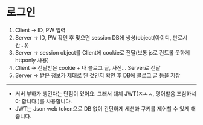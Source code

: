 # 로그인

1. Client -> ID, PW 입력
2. Server -> ID, PW 확인 후 맞으면 session DB에 생성(object{아이디, 만료시간...})
3. Server -> session object를 Client에 cookie로 전달(보통 js로 컨트롤 못하게 httponly 사용)
4. Client -> 전달받은 cookie + 내 블로그 글, 사진... Server로 전달
5. Server -> 받은 정보가 제대로 된 것인지 확인 후 DB에 블로그 글 등을 저장

---

* 서버 부하가 생긴다는 단점이 있어요. 그래서 대체 JWT(ㅈㅗㅅ, 영어발음 조심하셔야 합니다.)를 사용합니다.
* JWT는 Json web token으로 DB 없이 간단하게 세션과 쿠키를 제어할 수 있게 해줍니다.